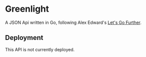 # Greenlight

A JSON Api written in Go, following Alex Edward's [Let's Go Further](https://lets-go-further.alexedwards.net).

## Deployment

This API is not currently deployed.
